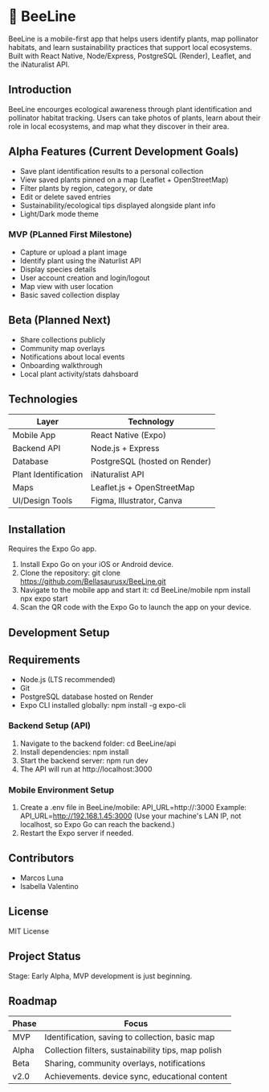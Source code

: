 # 🐝 BeeLine
BeeLine is a mobile-first app that helps users identify plants, map pollinator habitats, and learn sustainability practices that support local ecosystems. Built with React Native, Node/Express, PostgreSQL (Render), Leaflet, and the iNaturalist API.

## Introduction
BeeLine encourges ecological awareness through plant identification and pollinator habitat tracking. Users can take photos of plants, learn about their role in local ecosystems, and map what they discover in their area.

## Alpha Features (Current Development Goals)
- Save plant identification results to a personal collection
- View saved plants pinned on a map (Leaflet + OpenStreetMap)
- Filter plants by region, category, or date
- Edit or delete saved entries
- Sustainability/ecological tips displayed alongside plant info
- Light/Dark mode theme

### MVP (PLanned First Milestone)
- Capture or upload a plant image
- Identify plant using the iNaturlist API
- Display species details
- User account creation and login/logout
- Map view with user location
- Basic saved collection display

## Beta (Planned Next)
- Share collections publicly
- Community map overlays
- Notifications about local events
- Onboarding walkthrough
- Local plant activity/stats dahsboard 

## Technologies
| Layer | Technology |
|------|------------|
| Mobile App | React Native (Expo) |
| Backend API | Node.js + Express |
| Database | PostgreSQL (hosted on Render) |
| Plant Identification | iNaturalist API |
| Maps | Leaflet.js + OpenStreetMap |
| UI/Design Tools | Figma, Illustrator, Canva |

## Installation
Requires the Expo Go app.

1. Install Expo Go on your iOS or Android device.
2. Clone the repository:
    git clone https://github.com/Bellasaurusx/BeeLine.git
3. Navigate to the mobile app and start it:
    cd BeeLine/mobile
    npm install
    npx expo start
4. Scan the QR code with the Expo Go to launch the app on your device.

## Development Setup

## Requirements
- Node.js (LTS recommended)
- Git
- PostgreSQL database hosted on Render
- Expo CLI installed globally:
    npm install -g expo-cli

### Backend Setup (API)
1. Navigate to the backend folder:
    cd BeeLine/api
2. Install dependencies:
    npm install
3. Start the backend server:
    npm run dev
4. The API will run at http://localhost:3000

### Mobile Environment Setup
1. Create a .env file in BeeLine/mobile:
    API_URL=http://<your-computer-LAN-IP>:3000
    Example:
    API_URL=http://192.168.1.45:3000
    (Use your machine's LAN IP, not localhost, so Expo Go can reach the backend.)
2. Restart the Expo server if needed.

## Contributors
- Marcos Luna
- Isabella Valentino

## License
MIT License

## Project Status
Stage: Early Alpha, MVP development is just beginning. 

## Roadmap
| Phase | Focus |
|------|-------|
| MVP | Identification, saving to collection, basic map |
| Alpha | Collection filters, sustainability tips, map polish |
| Beta | Sharing, community overlays, notifications |
| v2.0 | Achievements. device sync, educational content |